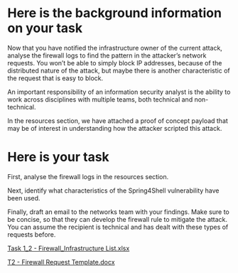 # Here is the background information on your task

Now that you have notified the infrastructure owner of the current attack, analyse the firewall logs to find the pattern in the attacker’s network requests. You won’t be able to simply block IP addresses, because of the distributed nature of the attack, but maybe there is another characteristic of the request that is easy to block.

An important responsibility of an information security analyst is the ability to work across disciplines with multiple teams, both technical and non-technical.

In the resources section, we have attached a proof of concept payload that may be of interest in understanding how the attacker scripted this attack.

# Here is your task

First, analyse the firewall logs in the resources section.

Next, identify what characteristics of the Spring4Shell vulnerability have been used.

Finally, draft an email to the networks team with your findings. Make sure to be concise, so that they can develop the firewall rule to mitigate the attack. You can assume the recipient is technical and has dealt with these types of requests before.

[Task 1_2 - Firewall_Infrastructure List.xlsx](https://github.com/user-attachments/files/18363750/Task.1_2.-.Firewall_Infrastructure.List.xlsx)

[T2 - Firewall Request Template.docx](https://github.com/user-attachments/files/18363754/T2.-.Firewall.Request.Template.docx)
